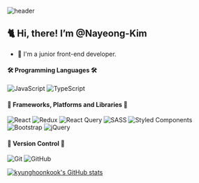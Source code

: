 ![header](https://capsule-render.vercel.app/api?type=slice&text=KyungHoonKook&fontAlign=60&fontSize=50&fontColor=454545&descAlign=60&descAlignY=50&color=gradient&customColorList=10,1,2,50,0&animation=fadeIn)

## 🐈 Hi, there! I’m @Nayeong-Kim
- 🌱 I'm a junior front-end developer.


#### 🛠 Programming Languages 🛠
![JavaScript](https://img.shields.io/badge/javascript-%23323330.svg?style=for-the-badge&logo=javascript&logoColor=%23F7DF1E) ![TypeScript](https://img.shields.io/badge/typescript-%23007ACC.svg?style=for-the-badge&logo=typescript&logoColor=white)

#### 🧩 Frameworks, Platforms and Libraries 🧩
![React](https://img.shields.io/badge/react-%2320232a.svg?style=for-the-badge&logo=react&logoColor=%2361DAFB)  ![Redux](https://img.shields.io/badge/redux-%23593d88.svg?style=for-the-badge&logo=redux&logoColor=white)  ![React Query](https://img.shields.io/badge/-React%20Query-FF4154?style=for-the-badge&logo=react%20query&logoColor=white) 
![SASS](https://img.shields.io/badge/SASS-hotpink.svg?style=for-the-badge&logo=SASS&logoColor=white) ![Styled Components](https://img.shields.io/badge/styled--components-DB7093?style=for-the-badge&logo=styled-components&logoColor=white) ![Bootstrap](https://img.shields.io/badge/bootstrap-%23563D7C.svg?style=for-the-badge&logo=bootstrap&logoColor=white)
![jQuery](https://img.shields.io/badge/jquery-%230769AD.svg?style=for-the-badge&logo=jquery&logoColor=white)

#### 🎯 Version Control 🎯
![Git](https://img.shields.io/badge/git-%23F05033.svg?style=for-the-badge&logo=git&logoColor=white) ![GitHub](https://img.shields.io/badge/github-%23121011.svg?style=for-the-badge&logo=github&logoColor=white)

[![kyunghoonkook's GitHub stats](https://github-readme-stats.vercel.app/api?username=kyunghoonkook&show_icons=trueshow_icons=true&icon_color=fff&bg_color=30,e96443,904e95&title_color=fff&text_color=fff)](https://github.com/kyunghoonkook/)
